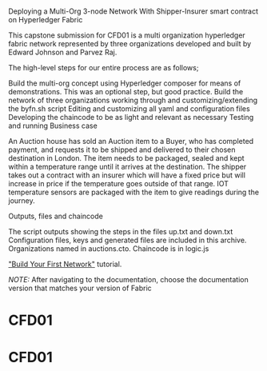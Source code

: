 #

Deploying a Multi-Org 3-node Network
With Shipper-Insurer smart contract on Hyperledger Fabric

This capstone submission for CFD01 is a multi organization hyperledger fabric network represented by three organizations developed and built by Edward Johnson and Parvez Raj.

The high-level steps for our entire process are as follows;

Build the multi-org concept using Hyperledger composer for means of demonstrations. This was an optional step, but good practice.
Build the network of three organizations working through and customizing/extending the byfn.sh script
Editing and customizing all yaml and configuration files
Developing the chaincode to be as light and relevant as necessary
Testing and running
Business case

An Auction house has sold an Auction item to a Buyer, who has completed payment, and requests it to be shipped and delivered to their chosen destination in London. The item needs to be packaged, sealed and kept within a temperature range until it arrives at the destination. The shipper takes out a contract with an insurer which will have a fixed price but will increase in price if the temperature goes outside of that range. IOT temperature sensors are packaged with the item to give readings during the journey.

Outputs, files and chaincode

The script outputs showing the steps in the files up.txt and down.txt
Configuration files, keys and generated files are included in this archive.
Organizations named in auctions.cto.
Chaincode is in logic.js

["Build Your First Network"](http://hyperledger-fabric.readthedocs.io/en/latest/build_network.html) tutorial.

*NOTE:* After navigating to the documentation, choose the documentation version that matches your version of Fabric

# CFD01
# CFD01
